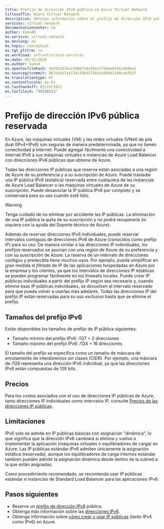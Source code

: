 ```yaml
---
title: Prefijo de dirección IPv6 pública en Azure Virtual Network
titlesuffix: Azure Virtual Network
description: Obtenga información sobre el prefijo de dirección IPv6 pública en Azure Virtual Network.
services: virtual-network
documentationcenter: na
author: KumudD
ms.service: virtual-network
ms.devlang: na
ms.topic: conceptual
ms.tgt_pltfrm: na
ms.workload: infrastructure-services
ms.date: 03/31/2020
ms.author: kumud
ms.openlocfilehash: 3e3d3c01ba1190871da39ce27de6a95952d09be1
ms.sourcegitcommit: 867cb1b7a1f3a1f0b427282c648d411d0ca4f81f
ms.translationtype: HT
ms.contentlocale: es-ES
ms.lasthandoff: 03/19/2021
ms.locfileid: "99538213"
---
```

# <a name="reserved-public-ipv6-address-prefix"></a>Prefijo de dirección IPv6 pública reservada

En Azure, las máquinas virtuales (VM) y las redes virtuales (VNet) de pila dual (IPv4+IPv6) son seguras de manera predeterminada, ya que no tienen conectividad a Internet. Puede agregar fácilmente una conectividad a Internet IPv6 a sus máquinas virtuales e instancias de Azure Load Balancer con direcciones IPv6 públicas que obtiene de Azure.

Todas las direcciones IP públicas que reserva están asociadas a una región de Azure de su preferencia y a su suscripción de Azure. Puede trasladar una IP pública IPv6 (estática) reservada entre cualquiera de las instancias de Azure Load Balancer o las máquinas virtuales de Azure de su suscripción. Puede desasociar la IP pública IPv6 por completo y se conservará para su uso cuando esté listo.

> [!WARNING]
> Tenga cuidado de no eliminar por accidente las IP públicas. La eliminación de una IP pública la quita de su suscripción y no podrá recuperarla (ni siquiera con la ayuda del Soporte técnico de Azure).

Además de reservar direcciones IPv6 individuales, puede reservar intervalos contiguos de direcciones IPv6 de Azure (conocidos como prefijo IP) para su uso.  De manera similar a las direcciones IP individuales, los prefijos reservados se asocian con una región de Azure de su preferencia y con su suscripción de Azure. La reserva de un intervalo de direcciones contiguo y predecible tiene muchos usos. Por ejemplo, puede simplificar en gran medida el *filtrado* de IP de las aplicaciones hospedadas en Azure por la empresa y los clientes, ya que los intervalos de direcciones IP estáticas se pueden programar fácilmente en los firewalls locales.  Puede crear IP públicas individuales a partir del prefijo IP según sea necesario y, cuando elimine esas IP públicas individuales, se *devuelven* al intervalo reservado para que pueda volver a usarlas más adelante. Todas las direcciones IP del prefijo IP están reservadas para su uso exclusivo hasta que se elimine el prefijo.



## <a name="ipv6-prefix-sizes"></a>Tamaños del prefijo IPv6
Están disponibles los tamaños de prefijo de IP pública siguientes:

-  Tamaño mínimo del prefijo IPv6: /127 = 2 direcciones
-  Tamaño máximo del prefijo IPv6: /124 = 16 direcciones

El tamaño del prefijo se especifica como un tamaño de máscara de enrutamiento de interdominios sin clases (CIDR). Por ejemplo, una máscara de /128 representa una dirección IPv6 individual, ya que las direcciones IPv6 están compuestas de 128 bits.

## <a name="pricing"></a>Precios
 
Para los costos asociados con el uso de direcciones IP públicas de Azure, tanto direcciones IP individuales como intervalos IP, consulte [Precios de las direcciones IP públicas](https://azure.microsoft.com/pricing/details/ip-addresses/).

## <a name="limitations"></a>Limitaciones
IPv6 solo se admite en IP públicas básicas con asignación "dinámica", lo que significa que la dirección IPv6 cambiará si elimina y vuelve a implementar la aplicación (máquinas virtuales o equilibradores de carga) en Azure. Las IP públicas estándar IPv6 admiten únicamente la asignación estática (reservada), aunque los equilibradores de carga internos estándar también pueden admitir la asignación dinámica desde dentro de la subred a la que están asignadas.  

Como procedimiento recomendado, se recomienda usar IP públicas estándar e instancias de Standard Load Balancer para las aplicaciones IPv6.

## <a name="next-steps"></a>Pasos siguientes
- Reserve un [prefijo de dirección IPv6](ipv6-reserve-public-ip-address-prefix.md) pública.
- Obtenga más información sobre las [direcciones IPv6](ipv6-overview.md).
- Obtenga información sobre [cómo crear y usar IP públicas](virtual-network-public-ip-address.md) (tanto IPv4 como IPv6) en Azure.
